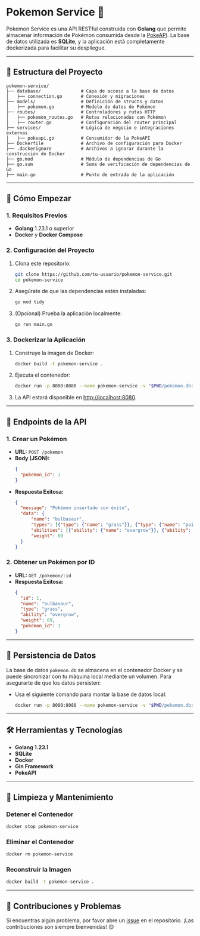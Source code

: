 # Pokemon Service 🐾

Pokemon Service es una API RESTful construida con **Golang** que permite almacenar información de Pokémon consumida desde la [PokeAPI](https://pokeapi.co/). La base de datos utilizada es **SQLite**, y la aplicación está completamente dockerizada para facilitar su despliegue.

---

## 📂 Estructura del Proyecto

```plaintext
pokemon-service/
├── database/               # Capa de acceso a la base de datos
│   ├── connection.go       # Conexión y migraciones
├── models/                 # Definición de structs y datos
│   ├── pokemon.go          # Modelo de datos de Pokémon
├── routes/                 # Controladores y rutas HTTP
│   ├── pokemon_routes.go   # Rutas relacionadas con Pokémon
│   ├── router.go           # Configuración del router principal
├── services/               # Lógica de negocio e integraciones externas
│   ├── pokeapi.go          # Consumidor de la PokeAPI
├── Dockerfile              # Archivo de configuración para Docker
├── .dockerignore           # Archivos a ignorar durante la construcción de Docker
├── go.mod                  # Módulo de dependencias de Go
├── go.sum                  # Suma de verificación de dependencias de Go
├── main.go                 # Punto de entrada de la aplicación
```

---

## 🚀 Cómo Empezar

### **1. Requisitos Previos**
- **Golang** 1.23.1 o superior
- **Docker** y **Docker Compose**

### **2. Configuración del Proyecto**
1. Clona este repositorio:
   ```bash
   git clone https://github.com/tu-usuario/pokemon-service.git
   cd pokemon-service
   ```

2. Asegúrate de que las dependencias estén instaladas:
   ```bash
   go mod tidy
   ```

3. (Opcional) Prueba la aplicación localmente:
   ```bash
   go run main.go
   ```

### **3. Dockerizar la Aplicación**
1. Construye la imagen de Docker:
   ```bash
   docker build -t pokemon-service .
   ```

2. Ejecuta el contenedor:
   ```bash
   docker run -p 8080:8080 --name pokemon-service -v "$PWD/pokemon.db:/app/pokemon.db" pokemon-service
   ```

3. La API estará disponible en [http://localhost:8080](http://localhost:8080).

---

## 📜 Endpoints de la API

### **1. Crear un Pokémon**
- **URL:** `POST /pokemon`
- **Body (JSON):**
  ```json
  {
    "pokemon_id": 1
  }
  ```
- **Respuesta Exitosa:**
  ```json
  {
    "message": "Pokémon insertado con éxito",
    "data": {
        "name": "bulbasaur",
        "types": [{"type": {"name": "grass"}}, {"type": {"name": "poison"}}],
        "abilities": [{"ability": {"name": "overgrow"}}, {"ability": {"name": "chlorophyll"}}],
        "weight": 69
    }
  }
  ```

### **2. Obtener un Pokémon por ID**
- **URL:** `GET /pokemon/:id`
- **Respuesta Exitosa:**
  ```json
  {
    "id": 1,
    "name": "bulbasaur",
    "type": "grass",
    "ability": "overgrow",
    "weight": 69,
    "pokemon_id": 1
  }
  ```

---

## 📂 Persistencia de Datos

La base de datos `pokemon.db` se almacena en el contenedor Docker y se puede sincronizar con tu máquina local mediante un volumen. Para asegurarte de que los datos persisten:
- Usa el siguiente comando para montar la base de datos local:
  ```bash
  docker run -p 8080:8080 --name pokemon-service -v "$PWD/pokemon.db:/app/pokemon.db" pokemon-service
  ```

---

## 🛠 Herramientas y Tecnologías

- **Golang 1.23.1**
- **SQLite**
- **Docker**
- **Gin Framework**
- **PokeAPI**

---

## 🧹 Limpieza y Mantenimiento

### Detener el Contenedor
```bash
docker stop pokemon-service
```

### Eliminar el Contenedor
```bash
docker rm pokemon-service
```

### Reconstruir la Imagen
```bash
docker build -t pokemon-service .
```

---

## 🐛 Contribuciones y Problemas

Si encuentras algún problema, por favor abre un [issue](https://github.com/tu-usuario/pokemon-service/issues) en el repositorio. ¡Las contribuciones son siempre bienvenidas! 😊
